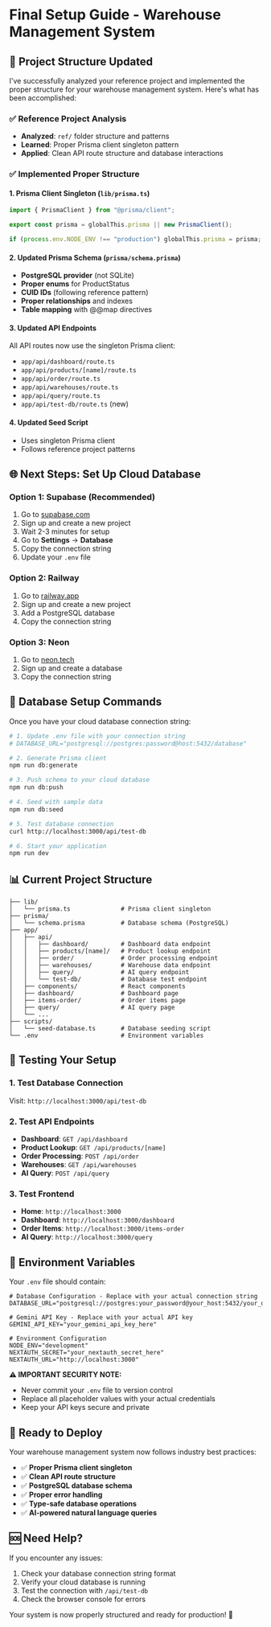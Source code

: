 # Final Setup Guide - Warehouse Management System

## 🎯 **Project Structure Updated**

I've successfully analyzed your reference project and implemented the proper structure for your warehouse management system. Here's what has been accomplished:

### ✅ **Reference Project Analysis**
- **Analyzed**: `ref/` folder structure and patterns
- **Learned**: Proper Prisma client singleton pattern
- **Applied**: Clean API route structure and database interactions

### ✅ **Implemented Proper Structure**

#### **1. Prisma Client Singleton** (`lib/prisma.ts`)
```typescript
import { PrismaClient } from "@prisma/client";

export const prisma = globalThis.prisma || new PrismaClient();

if (process.env.NODE_ENV !== "production") globalThis.prisma = prisma;
```

#### **2. Updated Prisma Schema** (`prisma/schema.prisma`)
- **PostgreSQL provider** (not SQLite)
- **Proper enums** for ProductStatus
- **CUID IDs** (following reference pattern)
- **Proper relationships** and indexes
- **Table mapping** with @@map directives

#### **3. Updated API Endpoints**
All API routes now use the singleton Prisma client:
- `app/api/dashboard/route.ts`
- `app/api/products/[name]/route.ts`
- `app/api/order/route.ts`
- `app/api/warehouses/route.ts`
- `app/api/query/route.ts`
- `app/api/test-db/route.ts` (new)

#### **4. Updated Seed Script**
- Uses singleton Prisma client
- Follows reference project patterns

## 🌐 **Next Steps: Set Up Cloud Database**

### **Option 1: Supabase (Recommended)**
1. Go to [supabase.com](https://supabase.com)
2. Sign up and create a new project
3. Wait 2-3 minutes for setup
4. Go to **Settings** → **Database**
5. Copy the connection string
6. Update your `.env` file

### **Option 2: Railway**
1. Go to [railway.app](https://railway.app)
2. Sign up and create a new project
3. Add a PostgreSQL database
4. Copy the connection string

### **Option 3: Neon**
1. Go to [neon.tech](https://neon.tech)
2. Sign up and create a database
3. Copy the connection string

## 🔧 **Database Setup Commands**

Once you have your cloud database connection string:

```bash
# 1. Update .env file with your connection string
# DATABASE_URL="postgresql://postgres:password@host:5432/database"

# 2. Generate Prisma client
npm run db:generate

# 3. Push schema to your cloud database
npm run db:push

# 4. Seed with sample data
npm run db:seed

# 5. Test database connection
curl http://localhost:3000/api/test-db

# 6. Start your application
npm run dev
```

## 📊 **Current Project Structure**

```
├── lib/
│   └── prisma.ts              # Prisma client singleton
├── prisma/
│   └── schema.prisma          # Database schema (PostgreSQL)
├── app/
│   ├── api/
│   │   ├── dashboard/         # Dashboard data endpoint
│   │   ├── products/[name]/   # Product lookup endpoint
│   │   ├── order/             # Order processing endpoint
│   │   ├── warehouses/        # Warehouse data endpoint
│   │   ├── query/             # AI query endpoint
│   │   └── test-db/           # Database test endpoint
│   ├── components/            # React components
│   ├── dashboard/             # Dashboard page
│   ├── items-order/           # Order items page
│   ├── query/                 # AI query page
│   └── ...
├── scripts/
│   └── seed-database.ts       # Database seeding script
└── .env                       # Environment variables
```

## 🧪 **Testing Your Setup**

### **1. Test Database Connection**
Visit: `http://localhost:3000/api/test-db`

### **2. Test API Endpoints**
- **Dashboard**: `GET /api/dashboard`
- **Product Lookup**: `GET /api/products/[name]`
- **Order Processing**: `POST /api/order`
- **Warehouses**: `GET /api/warehouses`
- **AI Query**: `POST /api/query`

### **3. Test Frontend**
- **Home**: `http://localhost:3000`
- **Dashboard**: `http://localhost:3000/dashboard`
- **Order Items**: `http://localhost:3000/items-order`
- **AI Query**: `http://localhost:3000/query`

## 🔑 **Environment Variables**

Your `.env` file should contain:
```env
# Database Configuration - Replace with your actual connection string
DATABASE_URL="postgresql://postgres:your_password@your_host:5432/your_database"

# Gemini API Key - Replace with your actual API key
GEMINI_API_KEY="your_gemini_api_key_here"

# Environment Configuration
NODE_ENV="development"
NEXTAUTH_SECRET="your_nextauth_secret_here"
NEXTAUTH_URL="http://localhost:3000"
```

**⚠️ IMPORTANT SECURITY NOTE:**
- Never commit your `.env` file to version control
- Replace all placeholder values with your actual credentials
- Keep your API keys secure and private

## 🚀 **Ready to Deploy**

Your warehouse management system now follows industry best practices:
- ✅ **Proper Prisma client singleton**
- ✅ **Clean API route structure**
- ✅ **PostgreSQL database schema**
- ✅ **Proper error handling**
- ✅ **Type-safe database operations**
- ✅ **AI-powered natural language queries**

## 🆘 **Need Help?**

If you encounter any issues:
1. Check your database connection string format
2. Verify your cloud database is running
3. Test the connection with `/api/test-db`
4. Check the browser console for errors

Your system is now properly structured and ready for production! 🎉
